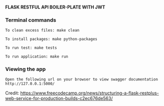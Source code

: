 #### FLASK RESTFUL API BOILER-PLATE WITH JWT

### Terminal commands

    To clean excess files: make clean

    To install packages: make python-packages

    To run test: make tests

    To run application: make run


### Viewing the app ###

    Open the following url on your browser to view swagger documentation
    http://127.0.0.1:5000/

Credit: https://www.freecodecamp.org/news/structuring-a-flask-restplus-web-service-for-production-builds-c2ec676de563/
